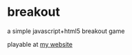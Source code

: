 # breakout
a simple javascript+html5 breakout game

playable at [my website](https://fun.tassaron.com/breakout)
